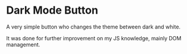 # Dark Mode Button
A very simple button who changes the theme between dark and white.

It was done for further improvement on my JS knowledge, mainly DOM management.
